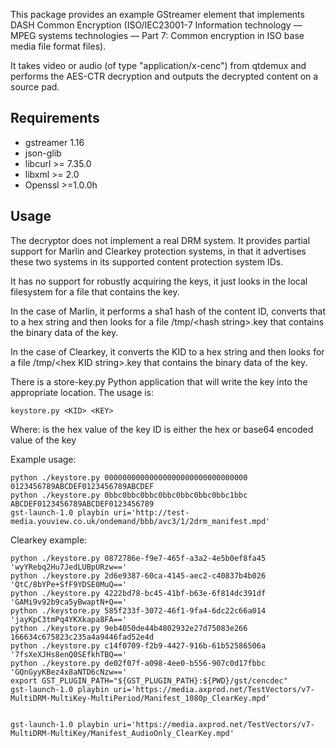 This package provides an example GStreamer element that implements
DASH Common Encryption (ISO/IEC23001-7 Information technology — MPEG
systems technologies — Part 7: Common encryption in ISO base media
file format files).

It takes video or audio (of type "application/x-cenc")
from qtdemux and performs the AES-CTR decryption and outputs the decrypted
content on a source pad.

Requirements
------------
*    gstreamer 1.16
*    json-glib
*    libcurl >= 7.35.0
*    libxml >= 2.0
*    Openssl >=1.0.0h

Usage
-----
The decryptor does not implement a real DRM system. It provides partial
support for Marlin and Clearkey protection systems, in that it advertises
these two systems in its supported content protection system IDs.

It has no support for robustly acquiring the keys, it just looks in the
local filesystem for a file that contains the key.

In the case of Marlin, it performs a sha1 hash of the content ID, converts
that to a hex string and then looks for a file
/tmp/\<hash string\>.key that contains the binary data of the key.

In the case of Clearkey, it converts the KID to a hex string and then looks
for a file /tmp/\<hex KID string\>.key that contains the binary data of the key.

There is a store-key.py Python application that will write the key into the
appropriate location. The usage is:

    keystore.py <KID> <KEY>

Where:
  <KID> is the hex value of the key ID
  <KEY> is either the hex or base64 encoded value of the key

Example usage:

    python ./keystore.py 00000000000000000000000000000000 0123456789ABCDEF0123456789ABCDEF
    python ./keystore.py 0bbc0bbc0bbc0bbc0bbc0bbc0bbc1bbc ABCDEF0123456789ABCDEF0123456789
    gst-launch-1.0 playbin uri='http://test-media.youview.co.uk/ondemand/bbb/avc3/1/2drm_manifest.mpd'


Clearkey example:

    python ./keystore.py 0872786e-f9e7-465f-a3a2-4e5b0ef8fa45 'wyYRebq2Hu7JedLUBpURzw=='
    python ./keystore.py 2d6e9387-60ca-4145-aec2-c40837b4b026 'QtC/8bYPe+SfF9YDSE0MuQ=='
    python ./keystore.py 4222bd78-bc45-41bf-b63e-6f814dc391df 'GAMi9v92b9ca5yBwaptN+Q=='
    python ./keystore.py 585f233f-3072-46f1-9fa4-6dc22c66a014 'jayKpC3tmPq4YKXkapa8FA=='
    python ./keystore.py 9eb4050de44b4802932e27d75083e266 166634c675823c235a4a9446fad52e4d
    python ./keystore.py c14f0709-f2b9-4427-916b-61b52586506a '7fsXeXJHs8enQ0SEfkhTBQ=='
    python ./keystore.py de02f07f-a098-4ee0-b556-907c0d17fbbc 'GQnGyyKBez4x8aNTD6cNzw=='
    export GST_PLUGIN_PATH="${GST_PLUGIN_PATH}:${PWD}/gst/cencdec"
    gst-launch-1.0 playbin uri='https://media.axprod.net/TestVectors/v7-MultiDRM-MultiKey-MultiPeriod/Manifest_1080p_ClearKey.mpd'


    gst-launch-1.0 playbin uri='https://media.axprod.net/TestVectors/v7-MultiDRM-MultiKey/Manifest_AudioOnly_ClearKey.mpd'

